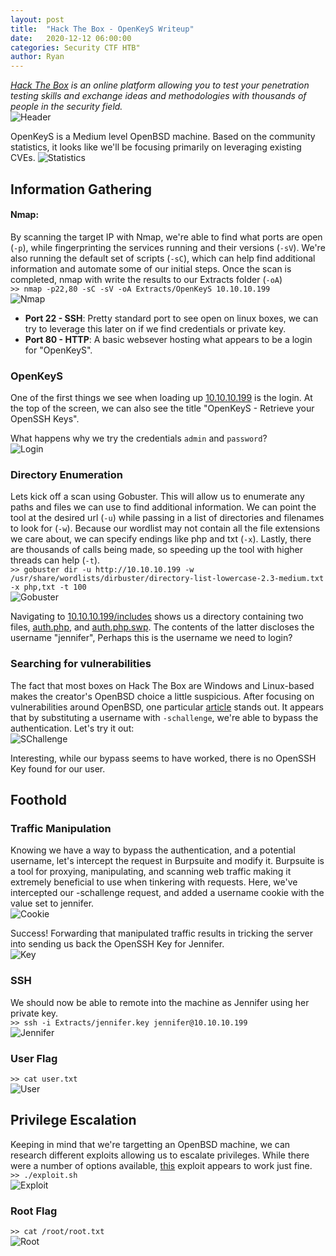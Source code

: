 ```yaml
---
layout: post
title:  "Hack The Box - OpenKeyS Writeup"
date:   2020-12-12 06:00:00
categories: Security CTF HTB"
author: Ryan
---
```


*[Hack The Box](https://hackthebox.eu) is an online platform allowing you to test your penetration testing skills and exchange ideas and methodologies with thousands of people in the security field.*  
![Header](../images/HTB-OpenKeyS/Header.png)

OpenKeyS is a Medium level OpenBSD machine. Based on the community statistics, it looks like we'll be focusing primarily on leveraging existing CVEs. 
![Statistics](../images/HTB-OpenKeyS/Statistics.png)

## Information Gathering

#### Nmap:
By scanning the target IP with Nmap, we're able to find what ports are open (`-p`), while fingerprinting the services running and their versions (`-sV`). We're also running the default set of scripts (`-sC`), which can help find additional information and automate some of our initial steps. Once the scan is completed, nmap with write the results to our Extracts folder (`-oA`)  
`>> nmap -p22,80 -sC -sV -oA Extracts/OpenKeyS 10.10.10.199`  
![Nmap](../images/HTB-OpenKeyS/nmap.png)

* **Port 22 - SSH**: Pretty standard port to see open on linux boxes, we can try to leverage this later on if we find credentials or private key.
* **Port 80 - HTTP**: A basic websever hosting what appears to be a login for "OpenKeyS".

### OpenKeyS
One of the first things we see when loading up [10.10.10.199](http://10.10.10.199) is the login. At the top of the screen, we can also see the title "OpenKeyS - Retrieve your OpenSSH Keys".

What happens why we try the credentials `admin` and `password`?  
![Login](../images/HTB-OpenKeyS/Info_Denied.png)

### Directory Enumeration
Lets kick off a scan using Gobuster. This will allow us to enumerate any paths and files we can use to find additional information. We can point the tool at the desired url (`-u`) while passing in a list of directories and filenames to look for (`-w`). Because our wordlist may not contain all the file extensions we care about, we can specify endings like php and txt (`-x`). Lastly, there are thousands of calls being made, so speeding up the tool with higher threads can help (`-t`).  
`>> gobuster dir -u http://10.10.10.199 -w /usr/share/wordlists/dirbuster/directory-list-lowercase-2.3-medium.txt -x php,txt -t 100`  
![Gobuster](../images/HTB-OpenKeyS/Info_Gobuster.png)

Navigating to [10.10.10.199/includes](http://10.10.10.199/includes) shows us a directory containing two files, [auth.php](http://10.10.10.199/includes/auth.php), and [auth.php.swp](http://10.10.10.199/includes/auth.php.swp). The contents of the latter discloses the username "jennifer", Perhaps this is the username we need to login?

### Searching for vulnerabilities
The fact that most boxes on Hack The Box are Windows and Linux-based makes the creator's OpenBSD choice a little suspicious. After focusing on vulnerabilities around OpenBSD, one particular [article](https://www.qualys.com/2019/12/04/cve-2019-19521/authentication-vulnerabilities-openbsd.txt) stands out. It appears that by substituting a username with `-schallenge`, we're able to bypass the authentication. Let's try it out:  
![SChallenge](../images/HTB-OpenKeyS/Info_SChallenge.png)

Interesting, while our bypass seems to have worked, there is no OpenSSH Key found for our user.

## Foothold

### Traffic Manipulation
Knowing we have a way to bypass the authentication, and a potential username, let's intercept the request in Burpsuite and modify it. Burpsuite is a tool for proxying, manipulating, and scanning web traffic making it extremely beneficial to use when tinkering with requests. Here, we've intercepted our -schallenge request, and added a username cookie with the value set to jennifer.  
![Cookie](../images/HTB-OpenKeyS/Foothold_Cookie.png)

Success! Forwarding that manipulated traffic results in tricking the server into sending us back the OpenSSH Key for Jennifer.  
![Key](../images/HTB-OpenKeyS/Foothold_Key.png)

### SSH
We should now be able to remote into the machine as Jennifer using her private key.  
`>> ssh -i Extracts/jennifer.key jennifer@10.10.10.199`  
![Jennifer](../images/HTB-OpenKeyS/Foothold_Jennifer.png)

### User Flag
`>> cat user.txt`  
![User](../images/HTB-OpenKeyS/Foothold_Flag.png)

## Privilege Escalation
Keeping in mind that we're targetting an OpenBSD machine, we can research different exploits allowing us to escalate privileges. While there were a number of options available, [this](https://raw.githubusercontent.com/bcoles/local-exploits/master/CVE-2019-19520/openbsd-authroot) exploit appears to work just fine.  
`>> ./exploit.sh`  
![Exploit](../images/HTB-OpenKeyS/PrivEsc_Exploit.png)

### Root Flag
`>> cat /root/root.txt`  
![Root](../images/HTB-OpenKeyS/PrivEsc_Flag.png)